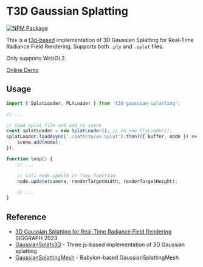 # T3D Gaussian Splatting

[![NPM Package][npm]][npm-url]

This is a [t3d-based](https://github.com/uinosoft/t3d.js) implementation of 3D Gaussian Splatting for Real-Time Radiance Field Rendering. Supports both `.ply` and `.splat` files.

Only supports WebGL2.

[Online Demo](https://uinosoft.github.io/t3d-gaussian-splatting/examples/)

## Usage

```javascript
import { SplatLoader, PLYLoader } from 't3d-gaussian-splatting';

// ...

// load splat file and add to scene
const splatLoader = new SplatLoader(); // ro new PlyLoader();
splatLoader.loadAsync('./path/to/xx.splat').then(({ buffer, node }) => {
    scene.add(node);
});

function loop() {
    // ...

    // call node.update in loop function
    node.update(camera, renderTargetWidth, renderTargetHeight);

    // ...
}
```

## Reference

- [3D Gaussian Splatting for Real-Time Radiance Field Rendering](https://repo-sam.inria.fr/fungraph/3d-gaussian-splatting/) SIGGRAPH 2023
- [GaussianSplats3D](https://github.com/mkkellogg/GaussianSplats3D) - Three.js-based implementation of 3D Gaussian splatting
- [GaussianSplattingMesh](https://github.com/BabylonJS/Babylon.js/blob/master/packages/dev/core/src/Meshes/GaussianSplatting/gaussianSplattingMesh.ts) - Babylon-based GaussianSplattingMesh

[npm]: https://img.shields.io/npm/v/t3d-gaussian-splatting
[npm-url]: https://www.npmjs.com/package/t3d-gaussian-splatting